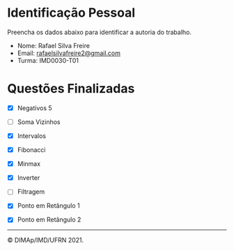 ﻿# Identificação Pessoal

Preencha os dados abaixo para identificar a autoria do trabalho.

- Nome: Rafael Silva Freire
- Email: rafaelsilvafreire2@gmail.com
- Turma: IMD0030-T01

# Questões Finalizadas

- [x] Negativos 5
- [ ] Soma Vizinhos
- [x] Intervalos
- [x] Fibonacci
- [x] Minmax
- [x] Inverter
- [ ] Filtragem
- [x] Ponto em Retângulo 1
- [x] Ponto em Retângulo 2


--------
&copy; DIMAp/IMD/UFRN 2021.
